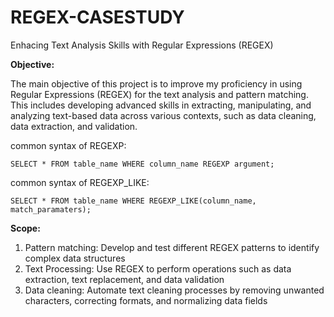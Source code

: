 # REGEX-CASESTUDY
Enhacing Text Analysis Skills with Regular Expressions (REGEX)

**Objective:**

The main objective of this project is to improve my proficiency in using Regular Expressions (REGEX) for the text analysis and pattern matching. This includes developing advanced skills in extracting, manipulating, and analyzing text-based data across various contexts, such as data cleaning, data extraction, and validation.

common syntax of REGEXP:

`SELECT * FROM table_name WHERE column_name REGEXP argument;`

common syntax of REGEXP_LIKE:

`SELECT * FROM table_name WHERE REGEXP_LIKE(column_name, match_paramaters);`

**Scope:**
1. Pattern matching: Develop and test different REGEX patterns to identify complex data structures
2. Text Processing: Use REGEX to perform operations such as data extraction, text replacement, and data validation
3. Data cleaning: Automate text cleaning processes by removing unwanted characters, correcting formats, and normalizing data fields


